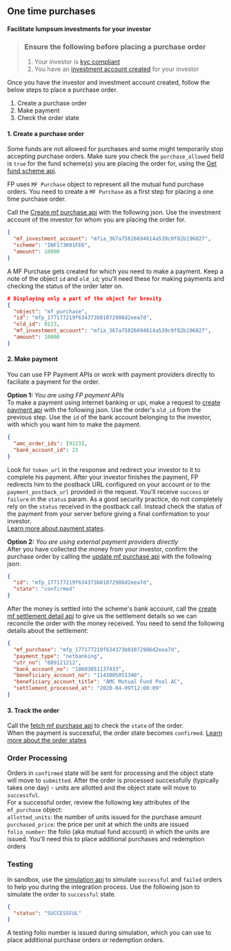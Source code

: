 ## One time purchases
#### Facilitate lumpsum investments for your investor

> ### Ensure the following before placing a purchase order
> 1. Your investor is [kyc compliant](/identity/overview)
> 2. You have an [investment account created](/mf-transactions/overview) for your investor

Once you have the investor and investment account created, follow the below steps to place a purchase order.  
1. Create a purchase order
2. Make payment
3. Check the order state

#### 1. Create a purchase order
Some funds are not allowed for purchases and some might temporarily stop accepting purchase orders. Make sure you check the `purchase_allowed` field is `true` for the fund scheme(s) you are placing the order for, using the [Get fund scheme api](https://fintechprimitives.com/api/#get-single-fund-schemes-detail).

FP uses `MF Purchase` object to represent all the mutual fund purchase orders. You need to create a `MF Purchase` as a first step for placing a one time purchase order.

Call the [Create mf purchase api](https://fintechprimitives.com/docs/api/#create-a-mf-purchase) with the following json. Use the investment account of the investor for whom you are placing the order for.

```json
{
  "mf_investment_account": "mfia_367a75826694614a539c0f82b196027",
  "scheme": "INF173K01FE6",
  "amount": 10000
}
```

A MF Purchase gets created for which you need to make a payment. Keep a note of the object `id` and `old_id`; you'll need these for making payments and checking the status of the order later on.

```json
# Displaying only a part of the object for brevity
{
  "object": "mf_purchase",
  "id": "mfp_177177219f634373b01072986d2eea7d",
  "old_id": 9123,
  "mf_investment_account": "mfia_367a75826694614a539c0f82b196027",
  "amount": 10000
}
```

#### 2. Make payment

You can use FP Payment APIs or work with payment providers directly to faciliate a payment for the order.

**Option 1:** *You are using FP payment APIs*  
To make a payment using internet banking or upi, make a request to [create payment api](https://fintechprimitives.com/api/#create-a-payment) with the following json. Use the order's `old_id` from the previous step. Use the `id` of the bank account belonging to the investor, with which you want him to make the payment.

```json
{
  "amc_order_ids": [9123],
  "bank_account_id": 23
}
```

Look for `token_url` in the response and redirect your investor to it to complete his payment. After your investor finishes the payment, FP redirects him to the postback URL configured on your account or to the `payment_postback_url` provided in the request. You'll receive `success` or `failure` in the `status` param. As a good security practice, do not completely rely on the `status` received in the postback call. Instead check the status of the payment from your server before giving a final confirmation to your investor.  
[Learn more about payment states](/pages/workflows/payment-status).

**Option 2:** *You are using external payment providers directly*  
After you have collected the money from your investor, confirm the purchase order by calling the [update mf purchase api](https://fintechprimitives.com/docs/api/#update-a-mf-purchase) with the following json:

```json
{
  "id": "mfp_177177219f634373b01072986d2eea7d",
  "state": "confirmed"
}
```

After the money is settled into the scheme's bank account, call the [create mf settlement detail api](https://fintechprimitives.com/docs/api/#create-a-mf-settlement-detail) to give us the settlement details so we can reconcile the order with the money received. You need to send the following details about the settlement:

```json
{
  "mf_purchase": "mfp_177177219f634373b01072986d2eea7d",
  "payment_type": "netbanking",
  "utr_no": "889121212",
  "bank_account_no": "18603051137433",
  "beneficiary_account_no": "1143005051340",
  "beneficiary_account_title": "AMC Mutual Fund Pool AC",
  "settlement_processed_at": "2020-04-09T12:00:09"
}
```

#### 3. Track the order

Call the [fetch mf purchase api](https://fintechprimitives.com/docs/api/#fetch-a-mf-purchase) to check the `state` of the order.  
When the payment is successful, the order state becomes `confirmed`. [Learn more about the order states](/mf-transactions/order-states)


### Order Processing

Orders in `confirmed` state will be sent for processing and the object state will move to `submitted`. After the order is processed successfully (typically takes one day) - units are allotted and the object state will move to `successful`.  
For a successful order, review the following key attributes of the `mf_purchase` object:  
`allotted_units`: the number of units issued for the purchase amount  
`purchased_price`: the price per unit at which the units are issued  
`folio_number`: the folio (aka mutual fund account) in which the units are issued. You'll need this to place additional purchases and redemption orders

### Testing

In sandbox, use the [simulation api](https://fintechprimitives.com/api/#post-order-simulation) to simulate `successful` and `failed` orders to help you during the integration process. Use the following json to simulate the order to `successful` state.

```json
{
  "status": "SUCCESSFUL"
}
```
A testing folio number is issued during simulation, which you can use to place additional purchase orders or redemption orders.
